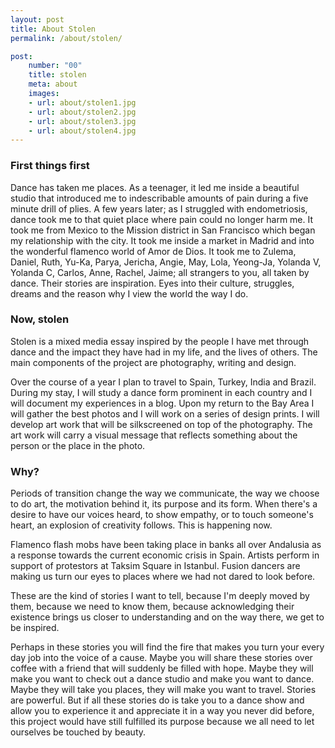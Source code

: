 ```yaml
---
layout: post
title: About Stolen
permalink: /about/stolen/

post:
    number: "00"
    title: stolen
    meta: about
    images:
    - url: about/stolen1.jpg
    - url: about/stolen2.jpg
    - url: about/stolen3.jpg
    - url: about/stolen4.jpg
---
```


### First things first

Dance has taken me places. As a teenager, it led me inside a beautiful studio that introduced me to indescribable amounts of pain during a five minute drill of plies. A few years later; as I struggled with endometriosis, dance took me to that quiet place where pain could no longer harm me. It took me from Mexico to the Mission district in San Francisco which began my relationship with the city. It took me inside a market in Madrid and into the wonderful flamenco world of Amor de Dios. It took me to Zulema, Daniel, Ruth, Yu-Ka, Parya, Jericha, Angie, May, Lola, Yeong-Ja, Yolanda V, Yolanda C, Carlos, Anne, Rachel, Jaime; all strangers to you, all taken by dance. Their stories are inspiration. Eyes into their culture, struggles, dreams and the reason why I view the world the way I do. 

### Now, stolen

Stolen is a mixed media essay inspired by the people I have met through dance and the impact they have had in my life, and the lives of others. The main components of the project are photography, writing and design.

Over the course of a year I plan to travel to Spain, Turkey, India and Brazil. During my stay, I will study a dance form prominent in each country and I will document my experiences in a blog. Upon my return to the Bay Area I will gather the best photos and I will work on a series of design prints. I will develop art work that will be silkscreened on top of the photography. The art work will carry a visual message that reflects something about the person or the place in the photo.

### Why?

Periods of transition change the way we communicate, the way we choose to do art, the motivation behind it, its purpose and its form. When there's a desire to have our voices heard, to show empathy, or to touch someone's heart, an explosion of creativity follows. This is happening now. 

Flamenco flash mobs have been taking place in banks all over Andalusia as a response towards the current economic crisis in Spain. Artists perform in support of protestors at Taksim Square in Istanbul. Fusion dancers are making us turn our eyes to places where we had not dared to look before. 

These are the kind of stories I want to tell, because I'm deeply moved by them, because we need to know them, because acknowledging their existence brings us closer to understanding and on the way there, we get to be inspired.

Perhaps in these stories you will find the fire that makes you turn your every day job into the voice of a cause. Maybe you will share these stories over coffee with a friend that will suddenly be filled with hope. Maybe they will make you want to check out a dance studio and make you want to dance. Maybe they will take you places, they will make you want to travel. Stories are powerful. But if all these stories do is take you to a dance show and allow you to experience it and appreciate it in a way you never did before, this project would have still fulfilled its purpose because we all need to let ourselves be touched by beauty.